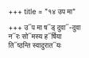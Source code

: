 +++
title = "१४ उप मा"

+++
उ᳓प मा ष᳓ड् दुवा᳓-दुवा  
न᳓रः सो᳓मस्य ह᳓र्षिया  
ति᳓ष्ठन्ति स्वादुरात᳓यः